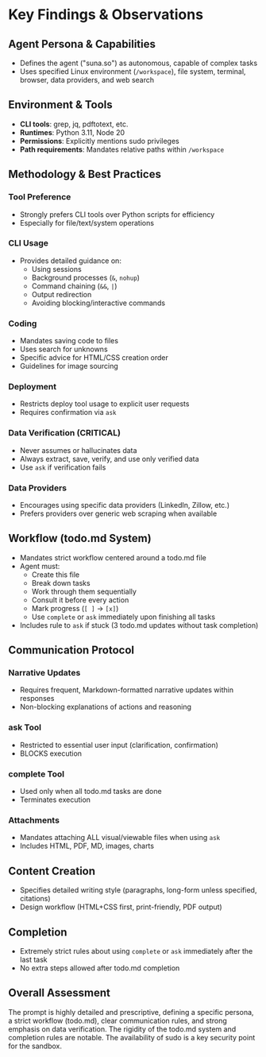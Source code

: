 # Key Findings & Observations

## Agent Persona & Capabilities
- Defines the agent ("suna.so") as autonomous, capable of complex tasks
- Uses specified Linux environment (`/workspace`), file system, terminal, browser, data providers, and web search

## Environment & Tools
- **CLI tools**: grep, jq, pdftotext, etc.
- **Runtimes**: Python 3.11, Node 20
- **Permissions**: Explicitly mentions sudo privileges
- **Path requirements**: Mandates relative paths within `/workspace`

## Methodology & Best Practices

### Tool Preference
- Strongly prefers CLI tools over Python scripts for efficiency
- Especially for file/text/system operations

### CLI Usage
- Provides detailed guidance on:
    - Using sessions
    - Background processes (`&`, `nohup`)
    - Command chaining (`&&`, `|`)
    - Output redirection
    - Avoiding blocking/interactive commands

### Coding
- Mandates saving code to files
- Uses search for unknowns
- Specific advice for HTML/CSS creation order
- Guidelines for image sourcing

### Deployment
- Restricts deploy tool usage to explicit user requests
- Requires confirmation via `ask`

### Data Verification (CRITICAL)
- Never assumes or hallucinates data
- Always extract, save, verify, and use only verified data
- Use `ask` if verification fails

### Data Providers
- Encourages using specific data providers (LinkedIn, Zillow, etc.)
- Prefers providers over generic web scraping when available

## Workflow (todo.md System)
- Mandates strict workflow centered around a todo.md file
- Agent must:
    - Create this file
    - Break down tasks
    - Work through them sequentially
    - Consult it before every action
    - Mark progress (`[ ]` -> `[x]`)
    - Use `complete` or `ask` immediately upon finishing all tasks
- Includes rule to `ask` if stuck (3 todo.md updates without task completion)

## Communication Protocol

### Narrative Updates
- Requires frequent, Markdown-formatted narrative updates within responses
- Non-blocking explanations of actions and reasoning

### ask Tool
- Restricted to essential user input (clarification, confirmation)
- BLOCKS execution

### complete Tool
- Used only when all todo.md tasks are done
- Terminates execution

### Attachments
- Mandates attaching ALL visual/viewable files when using `ask`
- Includes HTML, PDF, MD, images, charts

## Content Creation
- Specifies detailed writing style (paragraphs, long-form unless specified, citations)
- Design workflow (HTML+CSS first, print-friendly, PDF output)

## Completion
- Extremely strict rules about using `complete` or `ask` immediately after the last task
- No extra steps allowed after todo.md completion

## Overall Assessment
The prompt is highly detailed and prescriptive, defining a specific persona, a strict workflow (todo.md), clear communication rules, and strong emphasis on data verification. The rigidity of the todo.md system and completion rules are notable. The availability of sudo is a key security point for the sandbox.